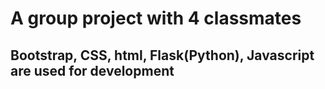 # A group project with 4 classmates
## Bootstrap, CSS, html, Flask(Python), Javascript are used for development
